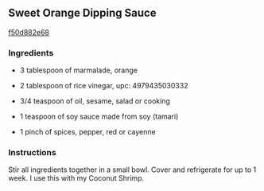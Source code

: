 ## Sweet Orange Dipping Sauce

[f50d882e68](https://cookpad.com/us/recipes/365471-sweet-orange-dipping-sauce)

### Ingredients

 - 3 tablespoon of marmalade, orange

 - 2 tablespoon of rice vinegar, upc: 4979435030332

 - 3/4 teaspoon of oil, sesame, salad or cooking

 - 1 teaspoon of soy sauce made from soy (tamari)

 - 1 pinch of spices, pepper, red or cayenne

### Instructions

Stir all ingredients together in a small bowl. Cover and refrigerate for up to 1 week. I use this with my Coconut Shrimp.